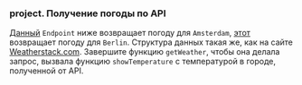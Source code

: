 ### project. Получение погоды по API

[Данный](https://jsdemo-3f387-default-rtdb.europe-west1.firebasedatabase.app/weatherstack/amsterdam.json) `Endpoint` ниже возвращает погоду для `Amsterdam`, [этот](https://jsdemo-3f387-default-rtdb.europe-west1.firebasedatabase.app/weatherstack/berlin.json) возвращает погоду для `Berlin`. Структура данных такая же, как на сайте [Weatherstack.com](https://weatherstack.com/). Завершите функцию `getWeather`, чтобы она делала запрос, вызвала функцию `showTemperature` с температурой в городе, полученной от API.
